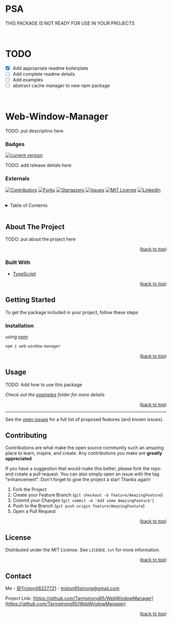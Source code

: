 # PSA
THIS PACKAGE IS NOT READY FOR USE IN YOUR PROJECTS

<br/>

# TODO
- [x] Add appropriate readme boilerplate
- [ ] Add complete readme details
- [ ] Add examples
- [ ] abstract cache manager to new npm package

<br/>

# Web-Window-Manager

TODO: put descriptino here

### Badges

[![current version](https://img.shields.io/npm/v/storybook-addon-next.svg)](https://www.npmjs.com/package/storybook-addon-next)

TODO: add release detials here

<div id="top"></div>

### Externals

[![Contributors][contributors-shield]][contributors-url]
[![Forks][forks-shield]][forks-url]
[![Stargazers][stars-shield]][stars-url]
[![Issues][issues-shield]][issues-url]
[![MIT License][license-shield]][license-url]
[![LinkedIn][linkedin-shield]][linkedin-url]

<!-- PROJECT LOGO -->
<br />

<!-- TABLE OF CONTENTS -->
<details>
  <summary>Table of Contents</summary>
  <ol>
    <li>
      <a href="#about-the-project">About The Project</a>
      <ul>
        <li><a href="#built-with">Built With</a></li>
      </ul>
    </li>
    <li>
      <a href="#getting-started">Getting Started</a>
      <ul>
        <li><a href="#prerequisites">Prerequisites</a></li>
        <li><a href="#installation">Installation</a></li>
      </ul>
    </li>
    <li><a href="#usage">Usage</a></li>
    <li><a href="#roadmap">Roadmap</a></li>
    <li><a href="#contributing">Contributing</a></li>
    <li><a href="#license">License</a></li>
    <li><a href="#contact">Contact</a></li>
    <li><a href="#acknowledgments">Acknowledgments</a></li>
  </ol>
</details>

<br/>

<!-- ABOUT THE PROJECT -->

## About The Project

TODO: put about the project here

<p align="right">(<a href="#top">back to top</a>)</p>

### Built With

- [TypeScript](https://www.typescriptlang.org/)

<p align="right">(<a href="#top">back to top</a>)</p>

<!-- GETTING STARTED -->

## Getting Started

To get the package included in your project, follow these steps

### Installation

using [npm](https://www.npmjs.com/):

```bash
npm i web-window-manager
```

<p align="right">(<a href="#top">back to top</a>)</p>

<!-- USAGE EXAMPLES -->

## Usage

TODO: Add how to use this package


_Check out the [examples](https://github.com/Tarmstrong95/WindowManger/tree/main/src/examples) folder for more details_

<p align="right">(<a href="#top">back to top</a>)</p>

<hr>

See the [open issues](https://github.com/Tarmstrong95/WebWindowManager/issues) for a full list of proposed features (and known issues).

<!-- CONTRIBUTING -->

## Contributing

Contributions are what make the open source community such an amazing place to learn, inspire, and create. Any contributions you make are **greatly appreciated**.

If you have a suggestion that would make this better, please fork the repo and create a pull request. You can also simply open an issue with the tag "enhancement".
Don't forget to give the project a star! Thanks again!

1. Fork the Project
2. Create your Feature Branch (`git checkout -b feature/AmazingFeature`)
3. Commit your Changes (`git commit -m 'Add some AmazingFeature'`)
4. Push to the Branch (`git push origin feature/AmazingFeature`)
5. Open a Pull Request

<p align="right">(<a href="#top">back to top</a>)</p>

<!-- LICENSE -->

## License

Distributed under the MIT License. See `LICENSE.txt` for more information.

<p align="right">(<a href="#top">back to top</a>)</p>

<!-- CONTACT -->

## Contact

Me - [@Triston08227721](https://twitter.com/Triston08227721) - triston95strong@gmail.com

Project Link: [https://github.com/Tarmstrong95/WebWindowManager](https://github.com/Tarmstrong95/WebWindowManager)

<p align="right">(<a href="#top">back to top</a>)</p>

<!-- MARKDOWN LINKS & IMAGES -->
<!-- https://www.markdownguide.org/basic-syntax/#reference-style-links -->

[contributors-shield]: https://img.shields.io/github/contributors/Tarmstrong95/WebWindowManager.svg?style=for-the-badge
[contributors-url]: https://github.com/Tarmstrong95/WebWindowManager/graphs/contributors
[forks-shield]: https://img.shields.io/github/forks/Tarmstrong95/WebWindowManager.svg?style=for-the-badge
[forks-url]: https://github.com/Tarmstrong95/WebWindowManager/network/members
[stars-shield]: https://img.shields.io/github/stars/Tarmstrong95/WebWindowManager.svg?style=for-the-badge
[stars-url]: https://github.com/Tarmstrong95/WebWindowManager/stargazers
[issues-shield]: https://img.shields.io/github/issues/Tarmstrong95/WebWindowManager.svg?style=for-the-badge
[issues-url]: https://github.com/Tarmstrong95/WebWindowManager/issues
[license-shield]: https://img.shields.io/github/license/Tarmstrong95/WebWindowManager.svg?style=for-the-badge
[license-url]: https://github.com/Tarmstrong95/WebWindowManager/blob/main/LICENSE
[linkedin-shield]: https://img.shields.io/badge/-LinkedIn-black.svg?style=for-the-badge&logo=linkedin&colorB=555
[linkedin-url]: https://linkedin.com/in/triston95strong